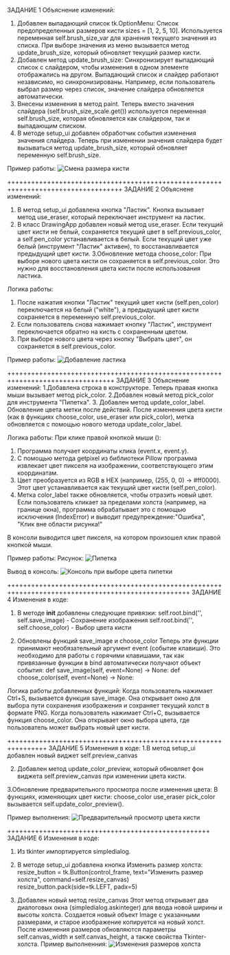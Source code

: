 ЗАДАНИЕ 1
Объяснение изменений:
1. Добавлен выпадающий список tk.OptionMenu:
Список предопределенных размеров кисти sizes = [1, 2, 5, 10].
Используется переменная self.brush_size_var для хранения текущего значения из списка.
При выборе значения из меню вызывается метод update_brush_size, который обновляет текущий размер кисти.
2. Добавлен метод update_brush_size:
Синхронизирует выпадающий список с слайдером, чтобы изменения в одном элементе отображались на другом.
Выпадающий список и слайдер работают независимо, но синхронизированы. Например, если пользователь выбрал размер через список, значение слайдера обновляется автоматически.
3. Внесены изменения в метод paint.
Теперь вместо значения слайдера (self.brush_size_scale.get()) используется переменная self.brush_size, которая обновляется как слайдером, так и выпадающим списком.
4. В методе setup_ui добавлен обработчик события изменения значения слайдера.
Теперь при изменении значения слайдера будет вызываться метод update_brush_size, который обновляет переменную self.brush_size.

Пример работы:
![Смена размера кисти](https://github.com/user-attachments/assets/8f2c919b-fe7a-44bb-b1e3-d7a903709e05)

+++++++++++++++++++++++++++++++++++++++++++++++++++++++++++++++++++++++++++++++++++
ЗАДАНИЕ 2
Объяснене изменений:
1. В метод setup_ui добавлена кнопка "Ластик". Кнопка вызывает метод use_eraser, который переключает инструмент на ластик.
2. В класс DrawingApp добавлен новый метод use_eraser. Если текущий цвет кисти не белый, сохраняется текущий цвет в self.previous_color, а self.pen_color устанавливается в белый.
Если текущий цвет уже белый (инструмент "Ластик" активен), то восстанавливается предыдущий цвет кисти.
3.Обновление метода choose_color: При выборе нового цвета кисти он сохраняется в self.previous_color. Это нужно для восстановления цвета кисти после использования ластика.

Логика работы:
1. После нажатия кнопки "Ластик" текущий цвет кисти (self.pen_color) переключается на белый ("white"), а предыдущий цвет кисти сохраняется в переменную self.previous_color.
2. Если пользователь снова нажимает кнопку "Ластик", инструмент переключается обратно на кисть с сохраненным цветом.
3. При выборе нового цвета через кнопку "Выбрать цвет", он сохраняется в self.previous_color.

Пример работы:
![Добавление ластика](https://github.com/user-attachments/assets/90b4e884-ed65-44a3-a9c1-d623af25bae1)

+++++++++++++++++++++++++++++++++++++++++++++++++++++++++++++++++++++++++++++++++
ЗАДАНИЕ 3
Объяснение изменений:
1.Добавлена строка в конструкторе. Теперь правая кнопка мыши вызывает метод pick_color.
2.Добавлен новый метод pick_color для инструмента "Пипетка".
3. Добавлен метод update_color_label. Обновление цвета метки после действий. После изменения цвета кисти (как в функциях choose_color, use_eraser или pick_color), метка обновляется с помощью нового метода update_color_label.

Логика работы:
При клике правой кнопкой мыши (<Button-3>):
1. Программа получает координаты клика (event.x, event.y).
2. С помощью метода getpixel из библиотеки Pillow программа извлекает цвет пикселя на изображении, соответствующего этим координатам.
3. Цвет преобразуется из RGB в HEX (например, (255, 0, 0) → #ff0000). Этот цвет устанавливается как текущий цвет кисти (self.pen_color).
4. Метка color_label также обновляется, чтобы отразить новый цвет.
Если пользователь кликает за пределами холста (например, на границе окна), программа обрабатывает это с помощью исключения (IndexError) и выводит предупреждение:"Ошибка", "Клик вне области рисунка!"
 
В консоли выводится цвет пикселя, на котором произошел клик правой кнопкой мыши.

Пример работы:
Рисунок:
![Пипетка](https://github.com/user-attachments/assets/c60dcd66-dc7f-4aef-8899-e9b6b5357c78)

Вывод в консоль:
![Консоль при выборе цвета пипетки](https://github.com/user-attachments/assets/d697f54c-0b78-4937-b5b0-d0363ed7886f)

++++++++++++++++++++++++++++++++++++++++++++++++++++++++++++++++++++++++++++++++++++++++++++++++++++
ЗАДАНИЕ 4
Изменения в коде:
1. В методе __init__ добавлены следующие привязки:
    self.root.bind('<Control-s>', self.save_image)  - Сохранение изображения
    self.root.bind('<Control-c>', self.choose_color) - Выбор цвета кисти

2. Обновлены функций save_image и choose_color
Теперь эти функции принимают необязательный аргумент event (событие клавиши). Это необходимо для работы с горячими клавишами, так как привязанные функции в bind автоматически получают объект события:
def save_image(self, event=None) -> None:
def choose_color(self, event=None) -> None:

Логика работы добавленных функций:
Когда пользователь нажимает Ctrl+S, вызывается функция save_image. Она открывает окно для выбора пути сохранения изображения и сохраняет текущий холст в формате PNG.
Когда пользователь нажимает Ctrl+C, вызывается функция choose_color. Она открывает окно выбора цвета, где пользователь может выбрать новый цвет кисти.

++++++++++++++++++++++++++++++++++++++++++++++++++++++++++++++++
ЗАДАНИЕ 5
Изменения в коде:
1.В метод setup_ui добавлен новый виджет self.preview_canvas

2. Добавлен метод update_color_preview, который обновляет фон виджета self.preview_canvas при изменении цвета кисти.

3.Обновление предварительного просмотра после изменения цвета:
 В функциях, изменяющих цвет кисти:
choose_color
use_eraser
pick_color 
вызывается self.update_color_preview().

Пример выполнения:
![Предварительный просмотр цвета кисти](https://github.com/user-attachments/assets/b8eb806b-0939-4917-9244-317e8c7a3f20)

+++++++++++++++++++++++++++++++++++++++++++++++++++
ЗАДАНИЕ 6
Изменения в коде:
1. Из tkinter импортируется simpledialog.

2. В методе setup_ui добавлена кнопка Изменить размер холста:
     resize_button = tk.Button(control_frame, text="Изменить размер холста", command=self.resize_canvas)
     resize_button.pack(side=tk.LEFT, padx=5)

3. Добавлен новый метод resize_canvas
      Этот метод открывает два диалоговых окна (simpledialog.askinteger) для ввода новой ширины и высоты холста.
      Создается новый объект Image с указанными размерами, и старое изображение копируется на новый холст.
      После изменения размеров обновляются параметры self.canvas_width и self.canvas_height, а также свойства Tkinter-холста.
Пример выполненния:
![Изменения размеров холста](https://github.com/user-attachments/assets/8d5f638f-a7ec-4d9f-bd37-56fe844a1486)













